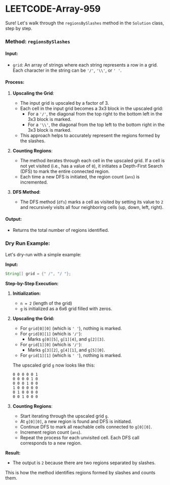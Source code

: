# LEETCODE-Array-959
Sure! Let's walk through the `regionsBySlashes` method in the `Solution` class, step by step.

### Method: `regionsBySlashes`

#### Input:
- `grid`: An array of strings where each string represents a row in a grid. Each character in the string can be `'/'`, `'\\'`, or `' '`.

#### Process:
1. **Upscaling the Grid**:
    - The input grid is upscaled by a factor of 3.
    - Each cell in the input grid becomes a 3x3 block in the upscaled grid:
        - For a `'/'`, the diagonal from the top right to the bottom left in the 3x3 block is marked.
        - For a `'\\'`, the diagonal from the top left to the bottom right in the 3x3 block is marked.
    - This approach helps to accurately represent the regions formed by the slashes.

2. **Counting Regions**:
    - The method iterates through each cell in the upscaled grid. If a cell is not yet visited (i.e., has a value of `0`), it initiates a Depth-First Search (DFS) to mark the entire connected region.
    - Each time a new DFS is initiated, the region count (`ans`) is incremented.

3. **DFS Method**:
    - The DFS method (`dfs`) marks a cell as visited by setting its value to `2` and recursively visits all four neighboring cells (up, down, left, right).

#### Output:
- Returns the total number of regions identified.

### Dry Run Example:

Let's dry-run with a simple example:

**Input:**
```java
String[] grid = {" /", "/ "};
```

**Step-by-Step Execution:**

1. **Initialization:**
   - `n = 2` (length of the grid)
   - `g` is initialized as a 6x6 grid filled with zeros.

2. **Upscaling the Grid:**
   - For `grid[0][0]` (which is `' '`), nothing is marked.
   - For `grid[0][1]` (which is `'/'`):
     - Marks `g[0][5]`, `g[1][4]`, and `g[2][3]`.
   - For `grid[1][0]` (which is `'/'`):
     - Marks `g[3][2]`, `g[4][1]`, and `g[5][0]`.
   - For `grid[1][1]` (which is `' '`), nothing is marked.

   The upscaled grid `g` now looks like this:
   ```
   0 0 0 0 0 1
   0 0 0 0 1 0
   0 0 0 1 0 0
   1 0 0 0 0 0
   0 1 0 0 0 0
   0 0 1 0 0 0
   ```

3. **Counting Regions**:
   - Start iterating through the upscaled grid `g`.
   - At `g[0][0]`, a new region is found and DFS is initiated.
   - Continue DFS to mark all reachable cells connected to `g[0][0]`.
   - Increment region count (`ans`).
   - Repeat the process for each unvisited cell. Each DFS call corresponds to a new region.

**Result:**
- The output is `2` because there are two regions separated by slashes.

This is how the method identifies regions formed by slashes and counts them.
